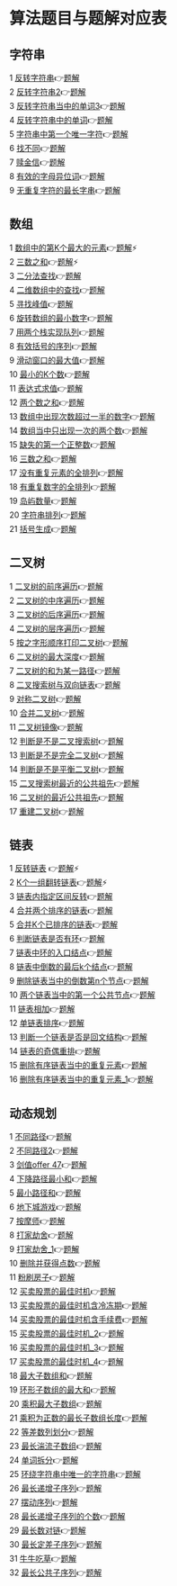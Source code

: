 # 算法题目与题解对应表
## 字符串
1 [反转字符串](https://leetcode.cn/problems/reverse-string/):point_right:[题解](https://github.com/Lp700750/LeetCode/blob/master/LeetCode/344.md)    
2 [反转字符串2](https://leetcode.cn/problems/reverse-string-ii/):point_right:[题解](https://github.com/Lp700750/LeetCode/blob/master/LeetCode/541.md)    
3 [反转字符串当中的单词3](https://leetcode.cn/problems/reverse-words-in-a-string-iii/):point_right:[题解](https://github.com/Lp700750/LeetCode/blob/master/LeetCode/557.md)   
4 [反转字符串中的单词](https://leetcode.cn/problems/reverse-words-in-a-string/):point_right:[题解](https://github.com/Lp700750/LeetCode/blob/master/LeetCode/151.md)   
5 [字符串中第一个唯一字符](https://leetcode.cn/problems/first-unique-character-in-a-string/):point_right:[题解](https://github.com/Lp700750/LeetCode/blob/master/LeetCode/387.md)    
6 [找不同](https://leetcode.cn/problems/find-the-difference/submissions/):point_right:[题解](https://github.com/Lp700750/LeetCode/blob/master/LeetCode/389.md)   
7 [赎金信](https://leetcode.cn/problems/ransom-note/submissions/):point_right:[题解](https://github.com/Lp700750/LeetCode/blob/master/LeetCode/383.md)   
8 [有效的字母异位词](https://leetcode.cn/problems/valid-anagram/submissions/):point_right:[题解](https://github.com/Lp700750/LeetCode/blob/master/LeetCode/242.md)    
9 [无重复字符的最长字串](leetcode.cn/problems/longest-substring-without-repeating-characters/):point_right:[题解](https://github.com/Lp700750/LeetCode/blob/master/LeetCode/3.md)
## 数组
1 [数组中的第K个最大的元素](https://leetcode.cn/problems/kth-largest-element-in-an-array/):point_right:[题解](https://github.com/Lp700750/LeetCode/blob/master/LeetCode/215.md):zap:   
2 [三数之和](https://leetcode.cn/problems/3sum/):point_right:[题解](https://github.com/Lp700750/LeetCode/blob/master/LeetCode/15.md):zap:    
3 [二分法查找](https://www.nowcoder.com/practice/d3df40bd23594118b57554129cadf47b?tpId=295&tqId=1499549&ru=/exam/oj&qru=/ta/format-top101/question-ranking&sourceUrl=%2Fexam%2Foj):point_right:[题解](https://github.com/Lp700750/Algorithm-topic/blob/master/LeetCode/BM17.md)    
4 [二维数组中的查找](https://www.nowcoder.com/practice/abc3fe2ce8e146608e868a70efebf62e?tpId=295&tqId=23256&ru=/exam/oj&qru=/ta/format-top101/question-ranking&sourceUrl=%2Fexam%2Foj):point_right:[题解](https://github.com/Lp700750/Algorithm-topic/blob/master/LeetCode/BM18.md)    
5 [寻找峰值](https://www.nowcoder.com/practice/fcf87540c4f347bcb4cf720b5b350c76?tpId=295&tqId=2227748&ru=/exam/oj&qru=/ta/format-top101/question-ranking&sourceUrl=%2Fexam%2Foj):point_right:[题解](https://github.com/Lp700750/Algorithm-topic/blob/master/LeetCode/BM19.md)    
6 [旋转数组的最小数字](https://www.nowcoder.com/practice/9f3231a991af4f55b95579b44b7a01ba?tpId=295&tqId=23269&ru=/exam/oj&qru=/ta/format-top101/question-ranking&sourceUrl=%2Fexam%2Foj):point_right:[题解](https://github.com/Lp700750/Algorithm-topic/blob/master/LeetCode/BM21.md)    
7 [用两个栈实现队列](https://www.nowcoder.com/practice/54275ddae22f475981afa2244dd448c6?tpId=295&tqId=23281&ru=/exam/oj&qru=/ta/format-top101/question-ranking&sourceUrl=%2Fexam%2Foj)👉[题解](https://github.com/Lp700750/Algorithm-topic/blob/master/LeetCode/BM42.md)    
8 [有效括号的序列](https://www.nowcoder.com/practice/37548e94a270412c8b9fb85643c8ccc2?tpId=295&tqId=726&ru=/exam/oj&qru=/ta/format-top101/question-ranking&sourceUrl=%2Fexam%2Foj):point_right:[题解](https://github.com/Lp700750/Algorithm-topic/blob/master/LeetCode/BM44.md)    
9 [滑动窗口的最大值](https://www.nowcoder.com/practice/1624bc35a45c42c0bc17d17fa0cba788?tpId=295&tqId=23458&ru=/exam/oj&qru=/ta/format-top101/question-ranking&sourceUrl=%2Fexam%2Foj):point_right:[题解](https://github.com/Lp700750/Algorithm-topic/blob/master/LeetCode/BM45.md)    
10 [最小的K个数](https://www.nowcoder.com/practice/6a296eb82cf844ca8539b57c23e6e9bf?tpId=295&tqId=23263&ru=/exam/oj&qru=/ta/format-top101/question-ranking&sourceUrl=%2Fexam%2Foj):point_right:[题解](https://github.com/Lp700750/Algorithm-topic/blob/master/LeetCode/BM46.md)    
11 [表达式求值](https://www.nowcoder.com/practice/c215ba61c8b1443b996351df929dc4d4?tpId=295&tqId=1076787&ru=/exam/oj&qru=/ta/format-top101/question-ranking&sourceUrl=%2Fexam%2Foj):point_right:[题解](https://github.com/Lp700750/Algorithm-topic/blob/master/LeetCode/BM49.md)    
12 [两个数之和](https://www.nowcoder.com/practice/20ef0972485e41019e39543e8e895b7f?tpId=295&tqId=745&ru=/exam/oj&qru=/ta/format-top101/question-ranking&sourceUrl=%2Fexam%2Foj):point_right:[题解](https://github.com/Lp700750/Algorithm-topic/blob/master/LeetCode/BM50.md)    
13 [数组中出现次数超过一半的数字](https://www.nowcoder.com/practice/e8a1b01a2df14cb2b228b30ee6a92163?tpId=295&tqId=23271&ru=/exam/oj&qru=/ta/format-top101/question-ranking&sourceUrl=%2Fexam%2Foj):point_right:[题解](https://github.com/Lp700750/Algorithm-topic/blob/master/LeetCode/BM51.md)    
14 [数组当中只出现一次的两个数](https://www.nowcoder.com/practice/389fc1c3d3be4479a154f63f495abff8?tpId=295&tqId=1375231&ru=/exam/oj&qru=/ta/format-top101/question-ranking&sourceUrl=%2Fexam%2Foj):point_right:[题解](https://github.com/Lp700750/Algorithm-topic/blob/master/LeetCode/BM51.md)    
15 [缺失的第一个正整数](https://www.nowcoder.com/practice/50ec6a5b0e4e45348544348278cdcee5?tpId=295&tqId=2188893&ru=/exam/oj&qru=/ta/format-top101/question-ranking&sourceUrl=%2Fexam%2Foj):point_right:[题解](https://github.com/Lp700750/Algorithm-topic/blob/master/LeetCode/BM53.md)    
16 [三数之和](https://www.nowcoder.com/practice/345e2ed5f81d4017bbb8cc6055b0b711?tpId=295&tqId=731&ru=/exam/oj&qru=/ta/format-top101/question-ranking&sourceUrl=%2Fexam%2Foj):point_right:[题解](https://github.com/Lp700750/Algorithm-topic/blob/master/LeetCode/BM54.md)    
17 [没有重复元素的全排列](https://leetcode.cn/problems/VvJkup/):point_right:[题解](https://github.com/Lp700750/Algorithm-topic/blob/master/LeetCode/083.md)    
18 [有重复数字的全排列](https://www.nowcoder.com/practice/a43a2b986ef34843ac4fdd9159b69863?tpId=295&tqId=700&ru=/exam/oj&qru=/ta/format-top101/question-ranking&sourceUrl=%2Fexam%2Foj):point_right:[题解](https://github.com/Lp700750/Algorithm-topic/blob/master/LeetCode/BM56.md)    
19 [岛屿数量](https://leetcode.cn/problems/number-of-islands/solutions/13103/dao-yu-shu-liang-by-leetcode/):point_right:[题解](https://github.com/Lp700750/Algorithm-topic/blob/master/LeetCode/200.md)    
20 [字符串排列](https://www.nowcoder.com/practice/fe6b651b66ae47d7acce78ffdd9a96c7?tpId=295&tqId=23291&ru=/exam/oj&qru=/ta/format-top101/question-ranking&sourceUrl=%2Fexam%2Foj):point_right:[题解](https://github.com/Lp700750/Algorithm-topic/blob/master/LeetCode/BM58.md)    
21 [括号生成](https://www.nowcoder.com/practice/c9addb265cdf4cdd92c092c655d164ca?tpId=295&tqId=725&ru=/exam/oj&qru=/ta/format-top101/question-ranking&sourceUrl=%2Fexam%2Foj):point_right:[题解](https://github.com/Lp700750/Algorithm-topic/blob/master/LeetCode/BM60.md)
## 二叉树
1 [二叉树的前序遍历](https://www.nowcoder.com/practice/5e2135f4d2b14eb8a5b06fab4c938635?tpId=295&tqId=2291302&ru=/exam/oj&qru=/ta/format-top101/question-ranking&sourceUrl=%2Fexam%2Foj):point_right:[题解](https://github.com/Lp700750/Algorithm-topic/blob/master/LeetCode/BM23.md)    
2 [二叉树的中序遍历](https://www.nowcoder.com/practice/5e2135f4d2b14eb8a5b06fab4c938635?tpId=295&tqId=2291302&ru=/exam/oj&qru=/ta/format-top101/question-ranking&sourceUrl=%2Fexam%2Foj):point_right:[题解](https://github.com/Lp700750/Algorithm-topic/blob/master/LeetCode/BM24.md)    
3 [二叉树的后序遍历](https://www.nowcoder.com/practice/1291064f4d5d4bdeaefbf0dd47d78541?tpId=295&tqId=2291301&ru=/exam/oj&qru=/ta/format-top101/question-ranking&sourceUrl=%2Fexam%2Foj):point_right:[题解](https://github.com/Lp700750/Algorithm-topic/blob/master/LeetCode/BM25.md)    
4 [二叉树的层序遍历](https://www.nowcoder.com/practice/04a5560e43e24e9db4595865dc9c63a3?tpId=295&tqId=644&ru=/exam/oj&qru=/ta/format-top101/question-ranking&sourceUrl=%2Fexam%2Foj):point_right:[题解](https://github.com/Lp700750/Algorithm-topic/blob/master/LeetCode/BM26.md)    
5 [按之字形顺序打印二叉树](https://www.nowcoder.com/practice/91b69814117f4e8097390d107d2efbe0?tpId=295&tqId=23454&ru=/exam/oj&qru=/ta/format-top101/question-ranking&sourceUrl=%2Fexam%2Foj):point_right:[题解](https://github.com/Lp700750/Algorithm-topic/blob/master/LeetCode/BM27.md)    
6 [二叉树的最大深度](https://www.nowcoder.com/practice/8a2b2bf6c19b4f23a9bdb9b233eefa73?tpId=295&tqId=642&ru=/exam/oj&qru=/ta/format-top101/question-ranking&sourceUrl=%2Fexam%2Foj):point_right:[题解](https://github.com/Lp700750/Algorithm-topic/blob/master/LeetCode/BM28.md)    
7 [二叉树的和为某一路径](https://www.nowcoder.com/practice/508378c0823c423baa723ce448cbfd0c?tpId=295&tqId=634&ru=/exam/oj&qru=/ta/format-top101/question-ranking&sourceUrl=%2Fexam%2Foj):point_right:[题解](https://github.com/Lp700750/Algorithm-topic/blob/master/LeetCode/BM29.md)    
8 [二叉搜索树与双向链表](https://www.nowcoder.com/practice/947f6eb80d944a84850b0538bf0ec3a5?tpId=295&tqId=23253&ru=/exam/oj&qru=/ta/format-top101/question-ranking&sourceUrl=%2Fexam%2Foj):point_right:[题解](https://github.com/Lp700750/Algorithm-topic/blob/master/LeetCode/BM30.md)    
9 [对称二叉树](https://www.nowcoder.com/practice/ff05d44dfdb04e1d83bdbdab320efbcb?tpId=295&tqId=23452&ru=/exam/oj&qru=/ta/format-top101/question-ranking&sourceUrl=%2Fexam%2Foj):point_right:[题解](https://github.com/Lp700750/Algorithm-topic/blob/master/LeetCode/BM31.md)    
10 [合并二叉树](https://www.nowcoder.com/practice/7298353c24cc42e3bd5f0e0bd3d1d759?tpId=295&tqId=1025038&ru=/exam/oj&qru=/ta/format-top101/question-ranking&sourceUrl=%2Fexam%2Foj):point_right:[题解](https://github.com/Lp700750/Algorithm-topic/blob/master/LeetCode/BM32.md)    
11 [二叉树镜像](https://www.nowcoder.com/practice/a9d0ecbacef9410ca97463e4a5c83be7?tpId=295&tqId=1374963&ru=/exam/oj&qru=/ta/format-top101/question-ranking&sourceUrl=%2Fexam%2Foj):point_right:[题解](https://github.com/Lp700750/Algorithm-topic/blob/master/LeetCode/BM33.md)    
12 [判断是不是二叉搜索树](https://www.nowcoder.com/practice/a69242b39baf45dea217815c7dedb52b?tpId=295&tqId=2288088&ru=/exam/oj&qru=/ta/format-top101/question-ranking&sourceUrl=%2Fexam%2Foj):point_right:[题解](https://github.com/Lp700750/Algorithm-topic/blob/master/LeetCode/BM34.md)    
13 [判断是不是完全二叉树](https://www.nowcoder.com/practice/8daa4dff9e36409abba2adbe413d6fae?tpId=295&tqId=2299105&ru=/exam/oj&qru=/ta/format-top101/question-ranking&sourceUrl=%2Fexam%2Foj):point_right:[题解](https://github.com/Lp700750/Algorithm-topic/blob/master/LeetCode/BM35.md)    
14 [判断是不是平衡二叉树](https://www.nowcoder.com/practice/8b3b95850edb4115918ecebdf1b4d222?tpId=295&tqId=23250&ru=/exam/oj&qru=/ta/format-top101/question-ranking&sourceUrl=%2Fexam%2Foj):point_right:[题解](https://github.com/Lp700750/Algorithm-topic/blob/master/LeetCode/BM36.md)    
15 [二叉搜索树最近的公共祖先](https://www.nowcoder.com/practice/d9820119321945f588ed6a26f0a6991f?tpId=295&tqId=2290592&ru=/exam/oj&qru=/ta/format-top101/question-ranking&sourceUrl=%2Fexam%2Foj):point_right:[题解](https://github.com/Lp700750/Algorithm-topic/blob/master/LeetCode/BM37.md)    
16 [二叉树的最近公共祖先](https://www.nowcoder.com/practice/e0cc33a83afe4530bcec46eba3325116?tpId=295&tqId=1024325&ru=/exam/oj&qru=/ta/format-top101/question-ranking&sourceUrl=%2Fexam%2Foj):point_right:[题解](https://github.com/Lp700750/Algorithm-topic/blob/master/LeetCode/BM38.md)    
17 [重建二叉树](https://www.nowcoder.com/practice/8a19cbe657394eeaac2f6ea9b0f6fcf6?tpId=295&tqId=23282&ru=/exam/oj&qru=/ta/format-top101/question-ranking&sourceUrl=%2Fexam%2Foj):point_right:[题解](https://github.com/Lp700750/Algorithm-topic/blob/master/LeetCode/BM40.md)  
## 链表
1 [反转链表](https://leetcode.cn/problems/reverse-linked-list/solution/)  :point_right:[题解](https://github.com/Lp700750/LeetCode/blob/master/LeetCode/206.md):zap:                
2 [K个一组翻转链表](https://leetcode.cn/problems/reverse-nodes-in-k-group/submissions/):point_right:[题解](https://github.com/Lp700750/LeetCode/blob/master/LeetCode/25.md):zap:    
3 [链表内指定区间反转](https://www.nowcoder.com/practice/b58434e200a648c589ca2063f1faf58c?tpId=295&tqId=654&ru=/exam/oj&qru=/ta/format-top101/question-ranking&sourceUrl=%2Fexam%2Foj)👉[题解](https://github.com/Lp700750/Algorithm-topic/blob/master/LeetCode/BM2.md)    
4 [合并两个排序的链表](https://www.nowcoder.com/practice/d8b6b4358f774294a89de2a6ac4d9337?tpId=295&tqId=23267&ru=/exam/oj&qru=/ta/format-top101/question-ranking&sourceUrl=%2Fexam%2Foj):point_right:[题解](https://github.com/Lp700750/Algorithm-topic/blob/master/LeetCode/BM4.md)    
5 [合并K个已排序的链表](https://www.nowcoder.com/practice/65cfde9e5b9b4cf2b6bafa5f3ef33fa6?tpId=295&tqId=724&ru=/exam/oj&qru=/ta/format-top101/question-ranking&sourceUrl=%2Fexam%2Foj):point_right:[题解](https://github.com/Lp700750/Algorithm-topic/blob/master/LeetCode/BM5.md)    
6 [判断链表是否有环](https://www.nowcoder.com/practice/650474f313294468a4ded3ce0f7898b9?tpId=295&tqId=605&ru=/exam/oj&qru=/ta/format-top101/question-ranking&sourceUrl=%2Fexam%2Foj):point_right:[题解](https://github.com/Lp700750/Algorithm-topic/blob/master/LeetCode/BM6.md)    
7 [链表中环的入口结点](https://www.nowcoder.com/practice/253d2c59ec3e4bc68da16833f79a38e4?tpId=295&tqId=23449&ru=/exam/oj&qru=/ta/format-top101/question-ranking&sourceUrl=%2Fexam%2Foj):point_right:[题解](https://github.com/Lp700750/Algorithm-topic/blob/master/LeetCode/BM7.md)   
8 [链表中倒数的最后k个结点](https://www.nowcoder.com/practice/886370fe658f41b498d40fb34ae76ff9?tpId=295&tqId=1377477&ru=/exam/oj&qru=/ta/format-top101/question-ranking&sourceUrl=%2Fexam%2Foj):point_right:[题解](https://github.com/Lp700750/Algorithm-topic/blob/master/LeetCode/BM8.md)    
9 [删除链表当中的倒数第n个节点](https://www.nowcoder.com/practice/f95dcdafbde44b22a6d741baf71653f6?tpId=295&tqId=727&ru=/exam/oj&qru=/ta/format-top101/question-ranking&sourceUrl=%2Fexam%2Foj):point_right:[题解](https://github.com/Lp700750/Algorithm-topic/blob/master/LeetCode/BM9.md)    
10 [两个链表当中的第一个公共节点](https://www.nowcoder.com/practice/6ab1d9a29e88450685099d45c9e31e46?tpId=295&tqId=23257&ru=/exam/oj&qru=/ta/format-top101/question-ranking&sourceUrl=%2Fexam%2Foj):point_right:[题解](https://github.com/Lp700750/Algorithm-topic/blob/master/LeetCode/BM10.md)    
11 [链表相加](https://www.nowcoder.com/practice/c56f6c70fb3f4849bc56e33ff2a50b6b?tpId=295&tqId=1008772&ru=/exam/oj&qru=/ta/format-top101/question-ranking&sourceUrl=%2Fexam%2Foj)👉[题解](https://github.com/Lp700750/Algorithm-topic/blob/master/LeetCode/BM11.md)    
12 [单链表排序](https://www.nowcoder.com/practice/f23604257af94d939848729b1a5cda08?tpId=295&tqId=1008897&ru=/exam/oj&qru=/ta/format-top101/question-ranking&sourceUrl=%2Fexam%2Foj):point_right:[题解](https://github.com/Lp700750/Algorithm-topic/blob/master/LeetCode/BM12.md)    
13 [判断一个链表是否是回文结构](https://www.nowcoder.com/practice/3fed228444e740c8be66232ce8b87c2f?tpId=295&tqId=1008769&ru=/exam/oj&qru=/ta/format-top101/question-ranking&sourceUrl=%2Fexam%2Foj):point_right:[题解](https://github.com/Lp700750/Algorithm-topic/blob/master/LeetCode/BM13.md)    
14 [链表的奇偶重排](https://www.nowcoder.com/practice/02bf49ea45cd486daa031614f9bd6fc3?tpId=295&tqId=1073463&ru=/exam/oj&qru=/ta/format-top101/question-ranking&sourceUrl=%2Fexam%2Foj):point_right:[题解](https://github.com/Lp700750/Algorithm-topic/blob/master/LeetCode/BM14.md)    
15 [删除有序链表当中的重复元素](https://www.nowcoder.com/practice/c087914fae584da886a0091e877f2c79?tpId=295&tqId=664&ru=/exam/oj&qru=/ta/format-top101/question-ranking&sourceUrl=%2Fexam%2Foj):point_right:[题解](https://github.com/Lp700750/Algorithm-topic/blob/master/LeetCode/BM15.md)    
16 [删除有序链表当中的重复元素_1](https://www.nowcoder.com/practice/71cef9f8b5564579bf7ed93fbe0b2024?tpId=295&tqId=663&ru=/exam/oj&qru=/ta/format-top101/question-ranking&sourceUrl=%2Fexam%2Foj):point_right:[题解](https://github.com/Lp700750/Algorithm-topic/blob/master/LeetCode/BM16.md)
## 动态规划
1  [不同路径](https://leetcode.cn/problems/unique-paths/):point_right:[题解](https://github.com/Lp700750/LeetCode/blob/master/LeetCode/62.md)   
2  [不同路径2](https://leetcode.cn/problems/unique-paths-ii/):point_right:[题解](https://github.com/Lp700750/LeetCode/blob/master/LeetCode/63.md)    
3  [剑值offer 47](https://leetcode.cn/problems/li-wu-de-zui-da-jie-zhi-lcof/):point_right:[题解](https://github.com/Lp700750/LeetCode/blob/master/LeetCode/%E5%89%91%E6%8C%87offer%2047.md)    
4  [下降路径最小和](https://leetcode.cn/problems/minimum-falling-path-sum/submissions/):point_right:[题解](https://github.com/Lp700750/LeetCode/blob/master/LeetCode/931.md)    
5  [最小路径和](https://leetcode.cn/problems/minimum-path-sum/submissions/):point_right:[题解](https://github.com/Lp700750/LeetCode/blob/master/LeetCode/64.md)   
6  [地下城游戏](https://leetcode.cn/problems/dungeon-game/):point_right:[题解](https://github.com/Lp700750/LeetCode/blob/master/LeetCode/174.md)    
7  [按摩师](https://leetcode.cn/problems/the-masseuse-lcci/):point_right:[题解](https://github.com/Lp700750/LeetCode/blob/master/LeetCode/%E9%9D%A2%E8%AF%95%E9%A2%9817.16.md)    
8  [打家劫舍](https://leetcode.cn/problems/house-robber/):point_right:[题解](https://github.com/Lp700750/LeetCode/blob/master/LeetCode/198.md)  
9  [打家劫舍_1](https://leetcode.cn/problems/house-robber-ii/):point_right:[题解](https://github.com/Lp700750/LeetCode/blob/master/LeetCode/213.md)    
10 [删除并获得点数](https://leetcode.cn/problems/delete-and-earn/):point_right:[题解](https://github.com/Lp700750/LeetCode/blob/master/LeetCode/740.md)    
11 [粉刷房子](https://leetcode.cn/problems/JEj789/):point_right:[题解](https://github.com/Lp700750/LeetCode/blob/master/LeetCode/%E5%89%91%E6%8C%87offer_2%2091.md)   
12 [买卖股票的最佳时机](https://leetcode.cn/problems/best-time-to-buy-and-sell-stock/):point_right:[题解](https://github.com/Lp700750/LeetCode/blob/master/LeetCode/121.md)    
13 [买卖股票的最佳时机含冷冻期](https://leetcode.cn/problems/best-time-to-buy-and-sell-stock-with-cooldown/):point_right:[题解](https://github.com/Lp700750/LeetCode/blob/master/LeetCode/309.md)    
14 [买卖股票的最佳时机含手续费](https://leetcode.cn/problems/best-time-to-buy-and-sell-stock-with-transaction-fee/):point_right:[题解](https://github.com/Lp700750/LeetCode/blob/master/LeetCode/714.md)   
15 [买卖股票的最佳时机_2](https://leetcode.cn/problems/best-time-to-buy-and-sell-stock-ii/):point_right:[题解](https://github.com/Lp700750/LeetCode/blob/master/LeetCode/122.md)   
16 [买卖股票的最佳时机_3](https://leetcode.cn/problems/best-time-to-buy-and-sell-stock-iii/):point_right:[题解](https://github.com/Lp700750/LeetCode/blob/master/LeetCode/123.md)    
17 [买卖股票的最佳时机_4](https://leetcode.cn/problems/best-time-to-buy-and-sell-stock-iv/):point_right:[题解](https://github.com/Lp700750/LeetCode/blob/master/LeetCode/188.md)   
18 [最大子数组和](https://leetcode.cn/problems/maximum-subarray/):point_right:[题解](https://github.com/Lp700750/LeetCode/blob/master/LeetCode/53.md)    
19 [环形子数组的最大和](https://leetcode.cn/problems/maximum-sum-circular-subarray/):point_right:[题解](https://github.com/Lp700750/LeetCode/blob/master/LeetCode/918.md)      
20 [乘积最大子数组](https://leetcode.cn/problems/maximum-product-subarray/):point_right:[题解](https://github.com/Lp700750/LeetCode/blob/master/LeetCode/152.md)   
21 [乘积为正数的最长子数组长度](https://leetcode.cn/problems/maximum-length-of-subarray-with-positive-product/):point_right:[题解](https://github.com/Lp700750/LeetCode/blob/master/LeetCode/1567.md)    
22 [等差数列划分](https://leetcode.cn/problems/arithmetic-slices/):point_right:[题解](https://github.com/Lp700750/LeetCode/blob/master/LeetCode/413.md)     
23 [最长湍流子数组](https://leetcode.cn/problems/longest-turbulent-subarray/):point_right:[题解](https://github.com/Lp700750/LeetCode/blob/master/LeetCode/978.md)   
24 [单词拆分](https://leetcode.cn/problems/word-break/):point_right:[题解](https://github.com/Lp700750/LeetCode/blob/master/LeetCode/139.md)    
25 [环绕字符串中唯一的字符串](https://leetcode.cn/problems/unique-substrings-in-wraparound-string/):point_right:[题解](https://github.com/Lp700750/Algorithm-topic/blob/master/LeetCode/467.md)   
26 [最长递增子序列](https://leetcode.cn/problems/longest-increasing-subsequence/):point_right:[题解](https://github.com/Lp700750/Algorithm-topic/blob/master/LeetCode/300.md)    
27 [摆动序列](https://leetcode.cn/problems/wiggle-subsequence/):point_right:[题解](https://github.com/Lp700750/Algorithm-topic/blob/master/LeetCode/376.md)   
28 [最长递增子序列的个数](https://leetcode.cn/problems/number-of-longest-increasing-subsequence/):point_right:[题解](https://github.com/Lp700750/Algorithm-topic/blob/master/LeetCode/673.md)     
29 [最长数对链](https://leetcode.cn/problems/maximum-length-of-pair-chain/):point_right:[题解](https://github.com/Lp700750/Algorithm-topic/blob/master/LeetCode/646.md)    
30 [最长定差子序列](https://leetcode.cn/problems/longest-arithmetic-subsequence-of-given-difference/):point_right:[题解](https://github.com/Lp700750/Algorithm-topic/blob/master/LeetCode/1218.md)      
31 [牛牛吃草](https://www.nowcoder.com/practice/f05254f070944ff792c0dfefabd94fec?tpId=347&tqId=2634669&ru=/exam/oj&qru=/ta/vip-algorithm/question-ranking&sourceUrl=%2Fexam%2Foj%3Fpage%3D1%26tab%3D%25E7%25AE%2597%25E6%25B3%2595%25E7%25AF%2587%26topicId%3D347):point_right:[题解](https://github.com/Lp700750/Algorithm-topic/blob/master/LeetCode/%E7%89%9B%E7%89%9B%E5%90%83%E8%8D%89.md)    
32 [最长公共子序列](https://leetcode.cn/problems/longest-common-subsequence/):point_right:[题解](https://github.com/Lp700750/Algorithm-topic/blob/master/LeetCode/1143.md)
